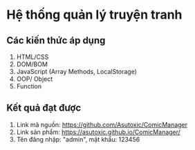 # Hệ thống quản lý truyện tranh
## Các kiến thức áp dụng
1. HTML/CSS
2. DOM/BOM
3. JavaScript (Array Methods, LocalStorage)
4. OOP/ Object
5. Function

## Kết quả đạt được
1. Link mã nguồn: https://github.com/Asutoxic/ComicManager
2. Link sản phẩm: https://asutoxic.github.io/ComicManager/
3. Tên đăng nhập: "admin", mật khẩu: 123456